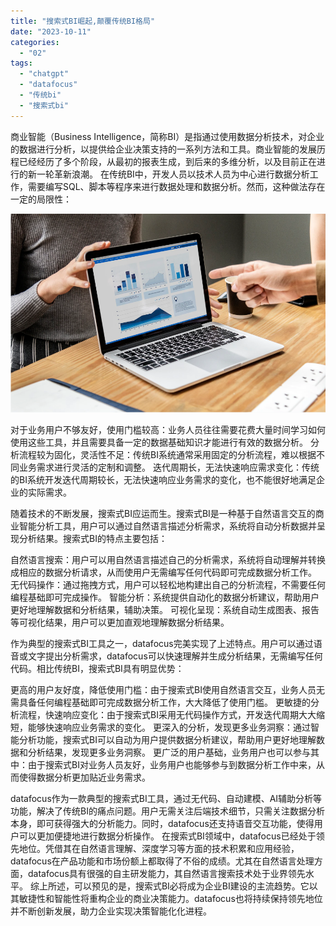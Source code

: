 ```yaml
---
title: "搜索式BI崛起,颠覆传统BI格局"
date: "2023-10-11"
categories: 
  - "02"
tags: 
  - "chatgpt"
  - "datafocus"
  - "传统bi"
  - "搜索式bi"
---
```


商业智能（Business Intelligence，简称BI）是指通过使用数据分析技术，对企业的数据进行分析，以提供给企业决策支持的一系列方法和工具。商业智能的发展历程已经经历了多个阶段，从最初的报表生成，到后来的多维分析，以及目前正在进行的新一轮革新浪潮。 在传统BI中，开发人员以技术人员为中心进行数据分析工作，需要编写SQL、脚本等程序来进行数据处理和数据分析。然而，这种做法存在一定的局限性：

![数据分析.png](images/1655177582-png.png)

对于业务用户不够友好，使用门槛较高：业务人员往往需要花费大量时间学习如何使用这些工具，并且需要具备一定的数据基础知识才能进行有效的数据分析。 分析流程较为固化，灵活性不足：传统BI系统通常采用固定的分析流程，难以根据不同业务需求进行灵活的定制和调整。 迭代周期长，无法快速响应需求变化：传统的BI系统开发迭代周期较长，无法快速响应业务需求的变化，也不能很好地满足企业的实际需求。

随着技术的不断发展，搜索式BI应运而生。搜索式BI是一种基于自然语言交互的商业智能分析工具，用户可以通过自然语言描述分析需求，系统将自动分析数据并呈现分析结果。搜索式BI的特点主要包括：

自然语言搜索：用户可以用自然语言描述自己的分析需求，系统将自动理解并转换成相应的数据分析请求，从而使用户无需编写任何代码即可完成数据分析工作。 无代码操作：通过拖拽方式，用户可以轻松地构建出自己的分析流程，不需要任何编程基础即可完成操作。 智能分析：系统提供自动化的数据分析建议，帮助用户更好地理解数据和分析结果，辅助决策。 可视化呈现：系统自动生成图表、报告等可视化结果，用户可以更加直观地理解数据分析结果。

作为典型的搜索式BI工具之一，datafocus完美实现了上述特点。用户可以通过语音或文字提出分析需求，datafocus可以快速理解并生成分析结果，无需编写任何代码。相比传统BI，搜索式BI具有明显优势：

更高的用户友好度，降低使用门槛：由于搜索式BI使用自然语言交互，业务人员无需具备任何编程基础即可完成数据分析工作，大大降低了使用门槛。 更敏捷的分析流程，快速响应变化：由于搜索式BI采用无代码操作方式，开发迭代周期大大缩短，能够快速响应业务需求的变化。 更深入的分析，发现更多业务洞察：通过智能分析功能，搜索式BI可以自动为用户提供数据分析建议，帮助用户更好地理解数据和分析结果，发现更多业务洞察。 更广泛的用户基础，业务用户也可以参与其中：由于搜索式BI对业务人员友好，业务用户也能够参与到数据分析工作中来，从而使得数据分析更加贴近业务需求。

datafocus作为一款典型的搜索式BI工具，通过无代码、自动建模、AI辅助分析等功能，解决了传统BI的痛点问题。用户无需关注后端技术细节，只需关注数据分析本身，即可获得强大的分析能力。同时，datafocus还支持语音交互功能，使得用户可以更加便捷地进行数据分析操作。 在搜索式BI领域中，datafocus已经处于领先地位。凭借其在自然语言理解、深度学习等方面的技术积累和应用经验，datafocus在产品功能和市场份额上都取得了不俗的成绩。尤其在自然语言处理方面，datafocus具有很强的自主研发能力，其自然语言搜索技术处于业界领先水平。 综上所述，可以预见的是，搜索式BI必将成为企业BI建设的主流趋势。它以其敏捷性和智能性将重构企业的商业决策能力。datafocus也将持续保持领先地位并不断创新发展，助力企业实现决策智能化化进程。
